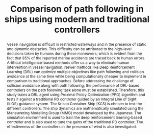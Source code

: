 ---
layout: publication
sitemap: false
title: "Comparison of path following in ships using modern and traditional controllers"
authors: Sanjeev Kumar, R. S., Alam, M. S., Reddy, B., & Somayajula, A.S.
pdf: sanjeev2023
image: sanjeev2023.png
display: Proceedings of the Sixth International Conference in Ocean Engineering (ICOE2023)
year: 2023
doi: 10.48550/arXiv.2310.14940
# code: https://github.com/MarineAutonomy/Deep-Reinforcement-Learning-Based-Control-for-Ship-Navigation
abstract: "Vessel navigation is difficult in restricted waterways and in the presence of static and dynamic obstacles. This difficulty can be attributed to the high-level decisions taken by humans during these maneuvers, which is evident from the fact that 85% of the reported marine accidents are traced back to human errors. Artificial intelligence-based methods offer us a way to eliminate human intervention in vessel navigation. Newer methods like Deep Reinforcement Learning (DRL) can optimize multiple objectives like path following and collision avoidance at the same time while being computationally cheaper to implement in comparison to traditional approaches. Before addressing the challenge of collision avoidance along with path following, the performance of DRL-based controllers on the path following task alone must be established. Therefore, this study trains a DRL agent using Proximal Policy Optimization (PPO) algorithm and tests it against a traditional PD controller guided by an Integral Line of Sight (ILOS) guidance system. The Krisco Container Ship (KCS) is chosen to test the different controllers. The ship dynamics are mathematically simulated using the Maneuvering Modelling Group (MMG) model developed by the Japanese. The simulation environment is used to train the deep reinforcement learning-based controller and is also used to tune the gains of the traditional PD controller. The effectiveness of the controllers in the presence of wind is also investigated."
---